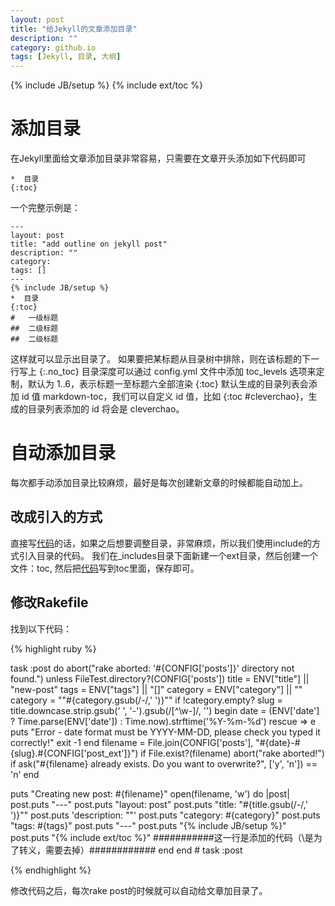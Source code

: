 ```yaml
---
layout: post
title: "给Jekyll的文章添加目录"
description: ""
category: github.io
tags: [Jekyll, 目录, 大纲]
---
```

{% include JB/setup %}
{% include ext/toc %}

#	添加目录

在Jekyll里面给文章添加目录非常容易，只需要在文章开头添加如下代码即可<span id="code"></span>

	*  目录
	{:toc}

一个完整示例是：

	---
	layout: post
	title: "add outline on jekyll post"
	description: ""
	category:
	tags: []
	---
	{% include JB/setup %}
	*  目录
	{:toc}
	#	一级标题
	##	二级标题
	##	二级标题

这样就可以显示出目录了。
如果要把某标题从目录树中排除，则在该标题的下一行写上 {:.no_toc}
目录深度可以通过 config.yml 文件中添加 toc_levels 选项来定制，默认为 1..6，表示标题一至标题六全部渲染
{:toc} 默认生成的目录列表会添加 id 值 markdown-toc，我们可以自定义 id 值，比如 {:toc #cleverchao}，生成的目录列表添加的 id 将会是 cleverchao。

#	自动添加目录

每次都手动添加目录比较麻烦，最好是每次创建新文章的时候都能自动加上。

##	改成引入的方式

直接写[代码](#code)的话，如果之后想要调整目录，非常麻烦，所以我们使用include的方式引入目录的代码。
我们在_includes目录下面新建一个ext目录，然后创建一个文件：toc, 然后把[代码](#code)写到toc里面，保存即可。

##	修改Rakefile

找到以下代码：

{% highlight ruby %}

task :post do
  abort("rake aborted: '#{CONFIG['posts']}' directory not found.") unless FileTest.directory?(CONFIG['posts'])
  title = ENV["title"] || "new-post"
  tags = ENV["tags"] || "[]"
  category = ENV["category"] || ""
  category = "\"#{category.gsub(/-/,' ')}\"" if !category.empty?
  slug = title.downcase.strip.gsub(' ', '-').gsub(/[^\w-]/, '')
  begin
    date = (ENV['date'] ? Time.parse(ENV['date']) : Time.now).strftime('%Y-%m-%d')
  rescue => e
    puts "Error - date format must be YYYY-MM-DD, please check you typed it correctly!"
    exit -1
  end
  filename = File.join(CONFIG['posts'], "#{date}-#{slug}.#{CONFIG['post_ext']}")
  if File.exist?(filename)
    abort("rake aborted!") if ask("#{filename} already exists. Do you want to overwrite?", ['y', 'n']) == 'n'
  end
  
  puts "Creating new post: #{filename}"
  open(filename, 'w') do |post|
    post.puts "---"
    post.puts "layout: post"
    post.puts "title: \"#{title.gsub(/-/,' ')}\""
    post.puts 'description: ""'
    post.puts "category: #{category}"
    post.puts "tags: #{tags}"
    post.puts "---"
    post.puts "{\% include JB/setup \%}"
    post.puts "{\% include ext/toc \%}" ###########这一行是添加的代码（\是为了转义，需要去掉）############
  end
end # task :post 

{% endhighlight %}

修改代码之后，每次rake post的时候就可以自动给文章加目录了。